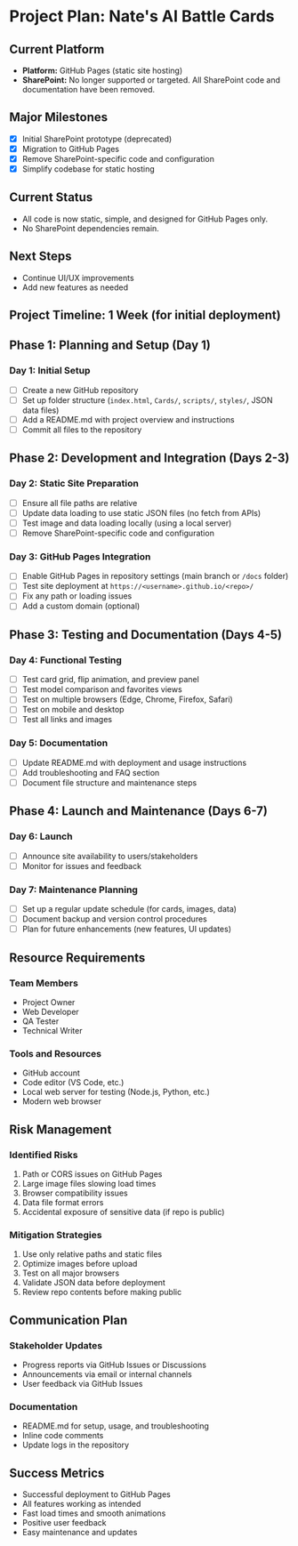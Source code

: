 # Project Plan: Nate's AI Battle Cards

## Current Platform
- **Platform:** GitHub Pages (static site hosting)
- **SharePoint:** No longer supported or targeted. All SharePoint code and documentation have been removed.

## Major Milestones
- [x] Initial SharePoint prototype (deprecated)
- [x] Migration to GitHub Pages
- [x] Remove SharePoint-specific code and configuration
- [x] Simplify codebase for static hosting

## Current Status
- All code is now static, simple, and designed for GitHub Pages only.
- No SharePoint dependencies remain.

## Next Steps
- Continue UI/UX improvements
- Add new features as needed

## Project Timeline: 1 Week (for initial deployment)

## Phase 1: Planning and Setup (Day 1)

### Day 1: Initial Setup
- [ ] Create a new GitHub repository
- [ ] Set up folder structure (`index.html`, `Cards/`, `scripts/`, `styles/`, JSON data files)
- [ ] Add a README.md with project overview and instructions
- [ ] Commit all files to the repository

## Phase 2: Development and Integration (Days 2-3)

### Day 2: Static Site Preparation
- [ ] Ensure all file paths are relative
- [ ] Update data loading to use static JSON files (no fetch from APIs)
- [ ] Test image and data loading locally (using a local server)
- [ ] Remove SharePoint-specific code and configuration

### Day 3: GitHub Pages Integration
- [ ] Enable GitHub Pages in repository settings (main branch or `/docs` folder)
- [ ] Test site deployment at `https://<username>.github.io/<repo>/`
- [ ] Fix any path or loading issues
- [ ] Add a custom domain (optional)

## Phase 3: Testing and Documentation (Days 4-5)

### Day 4: Functional Testing
- [ ] Test card grid, flip animation, and preview panel
- [ ] Test model comparison and favorites views
- [ ] Test on multiple browsers (Edge, Chrome, Firefox, Safari)
- [ ] Test on mobile and desktop
- [ ] Test all links and images

### Day 5: Documentation
- [ ] Update README.md with deployment and usage instructions
- [ ] Add troubleshooting and FAQ section
- [ ] Document file structure and maintenance steps

## Phase 4: Launch and Maintenance (Days 6-7)

### Day 6: Launch
- [ ] Announce site availability to users/stakeholders
- [ ] Monitor for issues and feedback

### Day 7: Maintenance Planning
- [ ] Set up a regular update schedule (for cards, images, data)
- [ ] Document backup and version control procedures
- [ ] Plan for future enhancements (new features, UI updates)

## Resource Requirements

### Team Members
- Project Owner
- Web Developer
- QA Tester
- Technical Writer

### Tools and Resources
- GitHub account
- Code editor (VS Code, etc.)
- Local web server for testing (Node.js, Python, etc.)
- Modern web browser

## Risk Management

### Identified Risks
1. Path or CORS issues on GitHub Pages
2. Large image files slowing load times
3. Browser compatibility issues
4. Data file format errors
5. Accidental exposure of sensitive data (if repo is public)

### Mitigation Strategies
1. Use only relative paths and static files
2. Optimize images before upload
3. Test on all major browsers
4. Validate JSON data before deployment
5. Review repo contents before making public

## Communication Plan

### Stakeholder Updates
- Progress reports via GitHub Issues or Discussions
- Announcements via email or internal channels
- User feedback via GitHub Issues

### Documentation
- README.md for setup, usage, and troubleshooting
- Inline code comments
- Update logs in the repository

## Success Metrics
- Successful deployment to GitHub Pages
- All features working as intended
- Fast load times and smooth animations
- Positive user feedback
- Easy maintenance and updates 